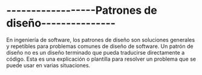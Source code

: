 # ------------------Patrones de diseño--------------- #

En ingeniería de software, los patrones de diseño son soluciones generales y repetibles para problemas comunes de diseño de software. Un patrón de diseño no es un diseño terminado que pueda traducirse directamente a código. Esta es una explicación o plantilla para resolver un problema que se puede usar en varias situaciones.